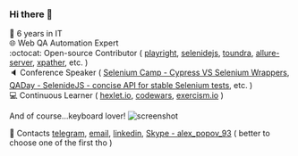 ### Hi there 👋

👴 6 years in IT <br />
🌐 Web QA Automation Expert <br />
:octocat: Open-source Contributor ( [playright](https://github.com/automician/playright), [selenidejs](https://github.com/KnowledgeExpert/selenidejs), [toundra](https://github.com/alex-popov-tech/toundra), [allure-server](https://github.com/KnowledgeExpert/allure-server), [xpather](https://github.com/KnowledgeExpert/xpather), etc. ) <br />
🔈 Conference Speaker ( [Selenium Camp - Cypress VS Selenium Wrappers](https://www.youtube.com/watch?v=jjdIGlM2v5k), [QADay - SelenideJS - concise API for stable Selenium tests](https://qaday.org/Alexander-Popov-2018/), etc. ) <br />
💻 Continuous Learner ( [hexlet.io](https://ru.hexlet.io/u/alex_popov_tech), [codewars](https://www.codewars.com/users/AleksanderPopov), [exercism.io](https://exercism.io/profiles/AleksanderPopov) ) <br />

And of course...keyboard lover!
![screenshot](https://github.com/alex-popov-tech/alex-popov-tech/blob/master/keyboard.jpg)

📧 Contacts [telegram](https://t.me/alex_popov_tech), [email](mailto:alex.popov.tech@gmail.com), [linkedin](https://www.linkedin.com/in/aleksanderpopov/), [Skype - alex_popov_93](https://join.skype.com/invite/n3eQXadjiWGo) ( better to choose one of the first tho )
